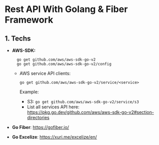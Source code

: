 # Rest API With Golang & Fiber Framework
## 1. Techs
   - **AWS-SDK:** 

     ```
       go get github.com/aws/aws-sdk-go-v2
       go get github.com/aws/aws-sdk-go-v2/config
       ``` 
     - AWS service API clients:
  
        ```go get github.com/aws/aws-sdk-go-v2/service/<service>```

        Example: 
       - S3: ```go get github.com/aws/aws-sdk-go-v2/service/s3```
       - List all services API here: https://pkg.go.dev/github.com/aws/aws-sdk-go-v2#section-directories
   

   - **Go Fiber**: https://gofiber.io/
   - **Go Excelize**: https://xuri.me/excelize/en/